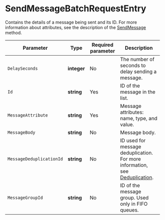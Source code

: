 # SendMessageBatchRequestEntry

Contains the details of a message being sent and its ID. For more information about attributes, see the description of the [SendMessage](../message/SendMessage.md#array-parameters) method.

| Parameter | Type | Required parameter | Description |
| ----- | ----- | ----- | ----- |
| `DelaySeconds` | **integer** | No | The number of seconds to delay sending a message. |
| `Id` | **string** | Yes | ID of the message in the list. |
| `MessageAttribute` | **string** | Yes | Message attributes: name, type, and value. |
| `MessageBody` | **string** | No | Message body. |
| `MessageDeduplicationId` | **string** | No | ID used for message deduplication. For more information, see [Deduplication](../../concepts/deduplication.md). |
| `MessageGroupId` | **string** | No | ID of the message group. Used only in FIFO queues. |

